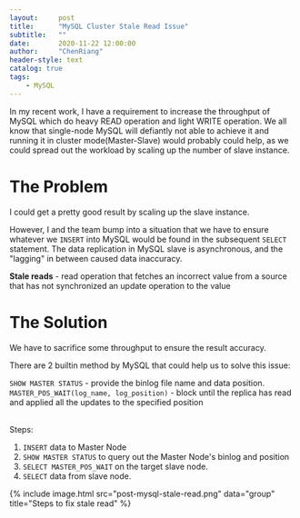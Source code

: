 ```yaml
---
layout:     post
title:      "MySQL Cluster Stale Read Issue"
subtitle:   ""
date:       2020-11-22 12:00:00
author:     "ChenRiang"
header-style: text
catalog: true
tags:
    - MySQL
---
```


In my recent work, I have a requirement to increase the throughput of MySQL which do heavy READ operation and light WRITE operation. 
We all know that single-node MySQL will defiantly not able to achieve it and running it in cluster mode(Master-Slave) would probably 
could help, as we could spread out the workload by scaling up the number of slave instance.

# The Problem
I could get a pretty good result by scaling up the slave instance. <br/> 

However, I and the team bump into a situation that 
we have to ensure whatever we `INSERT` into MySQL would be found in the subsequent `SELECT` statement. The data replication in 
MySQL slave is asynchronous, and the "lagging" in between caused data inaccuracy. 

**Stale reads** - read operation that fetches an incorrect value from a source that has not synchronized an update operation to the value


# The Solution
We have to sacrifice some throughput to ensure the result accuracy. 

There are 2 builtin method by MySQL that could help us to solve this issue:

`SHOW MASTER STATUS` - provide the binlog file name and data position. <br/>
`MASTER_POS_WAIT(log_name, log_position)` - block until the replica has read and applied all the updates to the specified position 

<br/>
Steps:

1. `INSERT` data to Master Node
2. `SHOW MASTER STATUS` to query out the Master Node's binlog and position
3. `SELECT MASTER_POS_WAIT` on the target slave node.
4. `SELECT` data from slave node.

{% include image.html src="post-mysql-stale-read.png" data="group" title="Steps to fix stale read" %}

